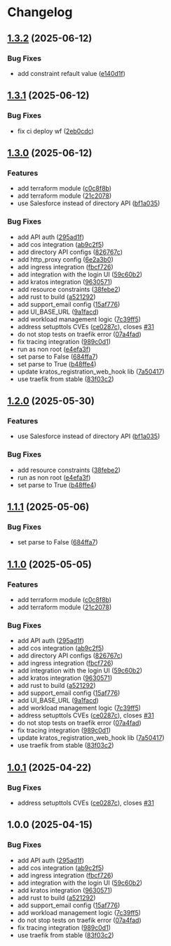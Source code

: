 # Changelog

## [1.3.2](https://github.com/canonical/user-verification-service-operator/compare/v1.3.1...v1.3.2) (2025-06-12)


### Bug Fixes

* add constraint refault value ([e140d1f](https://github.com/canonical/user-verification-service-operator/commit/e140d1f53948670947eda242f5c6f75e5428c914))

## [1.3.1](https://github.com/canonical/user-verification-service-operator/compare/v1.3.0...v1.3.1) (2025-06-12)


### Bug Fixes

* fix ci deploy wf ([2eb0cdc](https://github.com/canonical/user-verification-service-operator/commit/2eb0cdcc5c9e6b0a0e1d70979812e48837af7531))

## [1.3.0](https://github.com/canonical/user-verification-service-operator/compare/v1.2.0...v1.3.0) (2025-06-12)


### Features

* add terraform module ([c0c8f8b](https://github.com/canonical/user-verification-service-operator/commit/c0c8f8bbf68484117d249f68ca1c5a960a6ad1ae))
* add terraform module ([21c2078](https://github.com/canonical/user-verification-service-operator/commit/21c20786c6b8d8d2b9f8515dffba627706863e8b))
* use Salesforce instead of directory API ([bf1a035](https://github.com/canonical/user-verification-service-operator/commit/bf1a035770cc5ac8928b2273923782689f315475))


### Bug Fixes

* add API auth ([295ad1f](https://github.com/canonical/user-verification-service-operator/commit/295ad1fcb342b6d4fe4e5964115d01b2985ad9e0))
* add cos integration ([ab9c2f5](https://github.com/canonical/user-verification-service-operator/commit/ab9c2f5e529f0dc37a7f58752376fc1c384a65dd))
* add directory API configs ([826767c](https://github.com/canonical/user-verification-service-operator/commit/826767c67cf1fdf47a90d67cd01cc6cc06cef4e0))
* add http_proxy config ([6e2a3b0](https://github.com/canonical/user-verification-service-operator/commit/6e2a3b080079475200df7e269ff7a0e9ba4bf25c))
* add ingress integration ([fbcf726](https://github.com/canonical/user-verification-service-operator/commit/fbcf726ecd8cbf97b5a751d875cfb65779140c0a))
* add integration with the login UI ([59c60b2](https://github.com/canonical/user-verification-service-operator/commit/59c60b241d77ac3197366647563496ff913e53ad))
* add kratos integration ([9630571](https://github.com/canonical/user-verification-service-operator/commit/9630571432736d71be670f506c4374077b8fdff6))
* add resource constraints ([38febe2](https://github.com/canonical/user-verification-service-operator/commit/38febe2e6f4654ab2d93e2e9f1b89d3d47cbbbd7))
* add rust to build ([a521292](https://github.com/canonical/user-verification-service-operator/commit/a52129298709889c63587a394e3708d70bdc8db5))
* add support_email config ([15af776](https://github.com/canonical/user-verification-service-operator/commit/15af77623124ecf405a3815050f549835ef20417))
* add UI_BASE_URL ([9a1facd](https://github.com/canonical/user-verification-service-operator/commit/9a1facd655396e793123ce2e92cd879248fa77cb))
* add workload management logic ([7c39ff5](https://github.com/canonical/user-verification-service-operator/commit/7c39ff5028083156889e6f18f421ba78478e2f3f))
* address setupttols CVEs ([ce0287c](https://github.com/canonical/user-verification-service-operator/commit/ce0287c131396426c2bb0f515d1d4c5ee302fb0b)), closes [#31](https://github.com/canonical/user-verification-service-operator/issues/31)
* do not stop tests on traefik error ([07a4fad](https://github.com/canonical/user-verification-service-operator/commit/07a4fad5129442bcda66a06f77da99cd16be5038))
* fix tracing integration ([989c0d1](https://github.com/canonical/user-verification-service-operator/commit/989c0d1d43195f92536d29f5a40a97f3cf00e35e))
* run as non root ([e4efa3f](https://github.com/canonical/user-verification-service-operator/commit/e4efa3f1f092455262c343e17b667ea3318ce60c))
* set parse to False ([684ffa7](https://github.com/canonical/user-verification-service-operator/commit/684ffa7968208cdc01e5795aa4af7fb7fece8eac))
* set parse to True ([b48ffe4](https://github.com/canonical/user-verification-service-operator/commit/b48ffe48f2078d1b8910d7594b0368e507ab0c0f))
* update kratos_registration_web_hook lib ([7a50417](https://github.com/canonical/user-verification-service-operator/commit/7a504172d4356bbaf9a66490bc6ceb54529babc1))
* use traefik from stable ([83f03c2](https://github.com/canonical/user-verification-service-operator/commit/83f03c2ebf9e8a08e35426cb6dc4984a8499465e))

## [1.2.0](https://github.com/canonical/user-verification-service-operator/compare/v1.1.1...v1.2.0) (2025-05-30)


### Features

* use Salesforce instead of directory API ([bf1a035](https://github.com/canonical/user-verification-service-operator/commit/bf1a035770cc5ac8928b2273923782689f315475))


### Bug Fixes

* add resource constraints ([38febe2](https://github.com/canonical/user-verification-service-operator/commit/38febe2e6f4654ab2d93e2e9f1b89d3d47cbbbd7))
* run as non root ([e4efa3f](https://github.com/canonical/user-verification-service-operator/commit/e4efa3f1f092455262c343e17b667ea3318ce60c))
* set parse to True ([b48ffe4](https://github.com/canonical/user-verification-service-operator/commit/b48ffe48f2078d1b8910d7594b0368e507ab0c0f))

## [1.1.1](https://github.com/canonical/user-verification-service-operator/compare/v1.1.0...v1.1.1) (2025-05-06)


### Bug Fixes

* set parse to False ([684ffa7](https://github.com/canonical/user-verification-service-operator/commit/684ffa7968208cdc01e5795aa4af7fb7fece8eac))

## [1.1.0](https://github.com/canonical/user-verification-service-operator/compare/v1.0.1...v1.1.0) (2025-05-05)


### Features

* add terraform module ([c0c8f8b](https://github.com/canonical/user-verification-service-operator/commit/c0c8f8bbf68484117d249f68ca1c5a960a6ad1ae))
* add terraform module ([21c2078](https://github.com/canonical/user-verification-service-operator/commit/21c20786c6b8d8d2b9f8515dffba627706863e8b))


### Bug Fixes

* add API auth ([295ad1f](https://github.com/canonical/user-verification-service-operator/commit/295ad1fcb342b6d4fe4e5964115d01b2985ad9e0))
* add cos integration ([ab9c2f5](https://github.com/canonical/user-verification-service-operator/commit/ab9c2f5e529f0dc37a7f58752376fc1c384a65dd))
* add directory API configs ([826767c](https://github.com/canonical/user-verification-service-operator/commit/826767c67cf1fdf47a90d67cd01cc6cc06cef4e0))
* add ingress integration ([fbcf726](https://github.com/canonical/user-verification-service-operator/commit/fbcf726ecd8cbf97b5a751d875cfb65779140c0a))
* add integration with the login UI ([59c60b2](https://github.com/canonical/user-verification-service-operator/commit/59c60b241d77ac3197366647563496ff913e53ad))
* add kratos integration ([9630571](https://github.com/canonical/user-verification-service-operator/commit/9630571432736d71be670f506c4374077b8fdff6))
* add rust to build ([a521292](https://github.com/canonical/user-verification-service-operator/commit/a52129298709889c63587a394e3708d70bdc8db5))
* add support_email config ([15af776](https://github.com/canonical/user-verification-service-operator/commit/15af77623124ecf405a3815050f549835ef20417))
* add UI_BASE_URL ([9a1facd](https://github.com/canonical/user-verification-service-operator/commit/9a1facd655396e793123ce2e92cd879248fa77cb))
* add workload management logic ([7c39ff5](https://github.com/canonical/user-verification-service-operator/commit/7c39ff5028083156889e6f18f421ba78478e2f3f))
* address setupttols CVEs ([ce0287c](https://github.com/canonical/user-verification-service-operator/commit/ce0287c131396426c2bb0f515d1d4c5ee302fb0b)), closes [#31](https://github.com/canonical/user-verification-service-operator/issues/31)
* do not stop tests on traefik error ([07a4fad](https://github.com/canonical/user-verification-service-operator/commit/07a4fad5129442bcda66a06f77da99cd16be5038))
* fix tracing integration ([989c0d1](https://github.com/canonical/user-verification-service-operator/commit/989c0d1d43195f92536d29f5a40a97f3cf00e35e))
* update kratos_registration_web_hook lib ([7a50417](https://github.com/canonical/user-verification-service-operator/commit/7a504172d4356bbaf9a66490bc6ceb54529babc1))
* use traefik from stable ([83f03c2](https://github.com/canonical/user-verification-service-operator/commit/83f03c2ebf9e8a08e35426cb6dc4984a8499465e))

## [1.0.1](https://github.com/canonical/user-verification-service-operator/compare/v1.0.0...v1.0.1) (2025-04-22)


### Bug Fixes

* address setupttols CVEs ([ce0287c](https://github.com/canonical/user-verification-service-operator/commit/ce0287c131396426c2bb0f515d1d4c5ee302fb0b)), closes [#31](https://github.com/canonical/user-verification-service-operator/issues/31)

## 1.0.0 (2025-04-15)


### Bug Fixes

* add API auth ([295ad1f](https://github.com/canonical/user-verification-service-operator/commit/295ad1fcb342b6d4fe4e5964115d01b2985ad9e0))
* add cos integration ([ab9c2f5](https://github.com/canonical/user-verification-service-operator/commit/ab9c2f5e529f0dc37a7f58752376fc1c384a65dd))
* add ingress integration ([fbcf726](https://github.com/canonical/user-verification-service-operator/commit/fbcf726ecd8cbf97b5a751d875cfb65779140c0a))
* add integration with the login UI ([59c60b2](https://github.com/canonical/user-verification-service-operator/commit/59c60b241d77ac3197366647563496ff913e53ad))
* add kratos integration ([9630571](https://github.com/canonical/user-verification-service-operator/commit/9630571432736d71be670f506c4374077b8fdff6))
* add rust to build ([a521292](https://github.com/canonical/user-verification-service-operator/commit/a52129298709889c63587a394e3708d70bdc8db5))
* add support_email config ([15af776](https://github.com/canonical/user-verification-service-operator/commit/15af77623124ecf405a3815050f549835ef20417))
* add workload management logic ([7c39ff5](https://github.com/canonical/user-verification-service-operator/commit/7c39ff5028083156889e6f18f421ba78478e2f3f))
* do not stop tests on traefik error ([07a4fad](https://github.com/canonical/user-verification-service-operator/commit/07a4fad5129442bcda66a06f77da99cd16be5038))
* fix tracing integration ([989c0d1](https://github.com/canonical/user-verification-service-operator/commit/989c0d1d43195f92536d29f5a40a97f3cf00e35e))
* use traefik from stable ([83f03c2](https://github.com/canonical/user-verification-service-operator/commit/83f03c2ebf9e8a08e35426cb6dc4984a8499465e))
